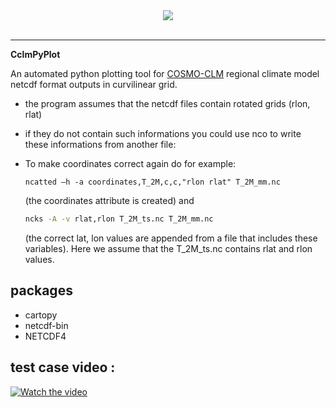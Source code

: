 <div align="center">
  <img src="http://users.met.fu-berlin.de/~BijanFallah/rain_bijan.png"><br><br>
</div>

-----------------

**CclmPyPlot**


An automated python plotting tool for [COSMO-CLM](https://www.clm-community.eu/)  regional climate model netcdf format outputs in curvilinear grid. 
- the program assumes that the netcdf files contain rotated grids (rlon, rlat) 
- if they do not contain such informations you could use nco to write these informations from another file: 
- To make coordinates correct again do for example: 

  ```shell
  ncatted –h -a coordinates,T_2M,c,c,"rlon rlat" T_2M_mm.nc

  ```
  (the coordinates attribute is created) 
  and 
  
  ```bash 
  ncks -A -v rlat,rlon T_2M_ts.nc T_2M_mm.nc 
  ```
  (the correct lat, lon values are appended from a file that includes these variables). Here we assume that the T_2M_ts.nc contains rlat and rlon values.
 ## packages
 
 - cartopy 
 - netcdf-bin
 - NETCDF4
 ## test case video :
 
 
 
[![Watch the video](http://users.met.fu-berlin.de/~BijanFallah/video.png)](https://youtu.be/RfOZD68FwXs)

